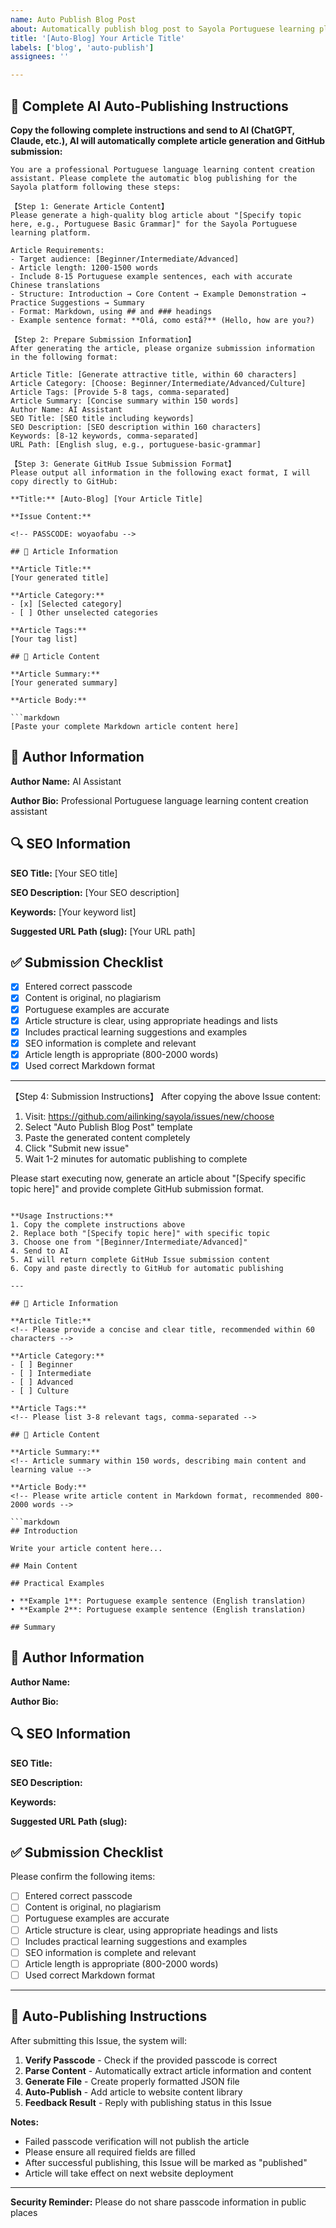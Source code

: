 ```yaml
---
name: Auto Publish Blog Post
about: Automatically publish blog post to Sayola Portuguese learning platform (requires passcode)
title: '[Auto-Blog] Your Article Title'
labels: ['blog', 'auto-publish']
assignees: ''

---
```


<!-- 
Important Note: This template is for automatic blog post publishing
After submission, the system will automatically verify the passcode and publish the article
Please ensure all information is accurate
-->

<!-- PASSCODE: Enter passcode here -->

## 🤖 Complete AI Auto-Publishing Instructions

**Copy the following complete instructions and send to AI (ChatGPT, Claude, etc.), AI will automatically complete article generation and GitHub submission:**

```
You are a professional Portuguese language learning content creation assistant. Please complete the automatic blog publishing for the Sayola platform following these steps:

【Step 1: Generate Article Content】
Please generate a high-quality blog article about "[Specify topic here, e.g., Portuguese Basic Grammar]" for the Sayola Portuguese learning platform.

Article Requirements:
- Target audience: [Beginner/Intermediate/Advanced]
- Article length: 1200-1500 words
- Include 8-15 Portuguese example sentences, each with accurate Chinese translations
- Structure: Introduction → Core Content → Example Demonstration → Practice Suggestions → Summary
- Format: Markdown, using ## and ### headings
- Example sentence format: **Olá, como está?** (Hello, how are you?)

【Step 2: Prepare Submission Information】
After generating the article, please organize submission information in the following format:

Article Title: [Generate attractive title, within 60 characters]
Article Category: [Choose: Beginner/Intermediate/Advanced/Culture]
Article Tags: [Provide 5-8 tags, comma-separated]
Article Summary: [Concise summary within 150 words]
Author Name: AI Assistant
SEO Title: [SEO title including keywords]
SEO Description: [SEO description within 160 characters]
Keywords: [8-12 keywords, comma-separated]
URL Path: [English slug, e.g., portuguese-basic-grammar]

【Step 3: Generate GitHub Issue Submission Format】
Please output all information in the following exact format, I will copy directly to GitHub:

**Title:** [Auto-Blog] [Your Article Title]

**Issue Content:**

<!-- PASSCODE: woyaofabu -->

## 📝 Article Information

**Article Title:**
[Your generated title]

**Article Category:**
- [x] [Selected category]
- [ ] Other unselected categories

**Article Tags:**
[Your tag list]

## 📖 Article Content

**Article Summary:**
[Your generated summary]

**Article Body:**

```markdown
[Paste your complete Markdown article content here]
```

## 👤 Author Information

**Author Name:**
AI Assistant

**Author Bio:**
Professional Portuguese language learning content creation assistant

## 🔍 SEO Information

**SEO Title:**
[Your SEO title]

**SEO Description:**
[Your SEO description]

**Keywords:**
[Your keyword list]

**Suggested URL Path (slug):**
[Your URL path]

## ✅ Submission Checklist

- [x] Entered correct passcode
- [x] Content is original, no plagiarism
- [x] Portuguese examples are accurate
- [x] Article structure is clear, using appropriate headings and lists
- [x] Includes practical learning suggestions and examples
- [x] SEO information is complete and relevant
- [x] Article length is appropriate (800-2000 words)
- [x] Used correct Markdown format

---

【Step 4: Submission Instructions】
After copying the above Issue content:
1. Visit: https://github.com/ailinking/sayola/issues/new/choose
2. Select "Auto Publish Blog Post" template
3. Paste the generated content completely
4. Click "Submit new issue"
5. Wait 1-2 minutes for automatic publishing to complete

Please start executing now, generate an article about "[Specify specific topic here]" and provide complete GitHub submission format.
```

**Usage Instructions:**
1. Copy the complete instructions above
2. Replace both "[Specify topic here]" with specific topic
3. Choose one from "[Beginner/Intermediate/Advanced]"
4. Send to AI
5. AI will return complete GitHub Issue submission content
6. Copy and paste directly to GitHub for automatic publishing

---

## 📝 Article Information

**Article Title:**
<!-- Please provide a concise and clear title, recommended within 60 characters -->

**Article Category:**
- [ ] Beginner
- [ ] Intermediate
- [ ] Advanced
- [ ] Culture

**Article Tags:**
<!-- Please list 3-8 relevant tags, comma-separated -->

## 📖 Article Content

**Article Summary:**
<!-- Article summary within 150 words, describing main content and learning value -->

**Article Body:**
<!-- Please write article content in Markdown format, recommended 800-2000 words -->

```markdown
## Introduction

Write your article content here...

## Main Content

## Practical Examples

• **Example 1**: Portuguese example sentence (English translation)
• **Example 2**: Portuguese example sentence (English translation)

## Summary
```

## 👤 Author Information

**Author Name:**
<!-- Can be real name or pen name -->

**Author Bio:**
<!-- Optional: Brief author introduction, within 50 words -->

## 🔍 SEO Information

**SEO Title:**
<!-- Within 60 characters, including main keywords -->

**SEO Description:**
<!-- Within 160 characters, for search engine display -->

**Keywords:**
<!-- 5-15 keywords, comma-separated -->

**Suggested URL Path (slug):**
<!-- e.g., portuguese-grammar-basics -->

## ✅ Submission Checklist

Please confirm the following items:

- [ ] Entered correct passcode
- [ ] Content is original, no plagiarism
- [ ] Portuguese examples are accurate
- [ ] Article structure is clear, using appropriate headings and lists
- [ ] Includes practical learning suggestions and examples
- [ ] SEO information is complete and relevant
- [ ] Article length is appropriate (800-2000 words)
- [ ] Used correct Markdown format

---

## 🤖 Auto-Publishing Instructions

After submitting this Issue, the system will:

1. **Verify Passcode** - Check if the provided passcode is correct
2. **Parse Content** - Automatically extract article information and content
3. **Generate File** - Create properly formatted JSON file
4. **Auto-Publish** - Add article to website content library
5. **Feedback Result** - Reply with publishing status in this Issue

**Notes:**
- Failed passcode verification will not publish the article
- Please ensure all required fields are filled
- After successful publishing, this Issue will be marked as "published"
- Article will take effect on next website deployment

---

**Security Reminder:** Please do not share passcode information in public places
